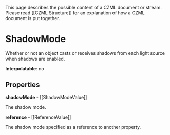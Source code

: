 This page describes the possible content of a CZML document or stream.  Please read [[CZML Structure]] for an explanation of how a CZML document is put together.

# ShadowMode

Whether or not an object casts or receives shadows from each light source when shadows are enabled.

**Interpolatable**: no

## Properties

**shadowMode** - [[ShadowModeValue]]

The shadow mode.


**reference** - [[ReferenceValue]]

The shadow mode specified as a reference to another property.



